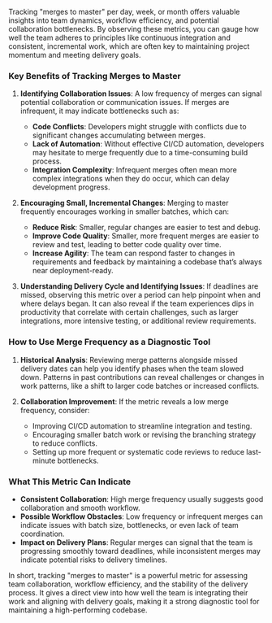 Tracking "merges to master"  per day, week, or month offers valuable insights into team dynamics, workflow efficiency, and potential collaboration bottlenecks. By observing these metrics, you can gauge how well the team adheres to principles like continuous integration and consistent, incremental work, which are often key to maintaining project momentum and meeting delivery goals.

### Key Benefits of Tracking Merges to Master

1. **Identifying Collaboration Issues**: A low frequency of merges can signal potential collaboration or communication issues. If merges are infrequent, it may indicate bottlenecks such as:
   - **Code Conflicts**: Developers might struggle with conflicts due to significant changes accumulating between merges.
   - **Lack of Automation**: Without effective CI/CD automation, developers may hesitate to merge frequently due to a time-consuming build process.
   - **Integration Complexity**: Infrequent merges often mean more complex integrations when they do occur, which can delay development progress.

2. **Encouraging Small, Incremental Changes**: Merging to master frequently encourages working in smaller batches, which can:
   - **Reduce Risk**: Smaller, regular changes are easier to test and debug.
   - **Improve Code Quality**: Smaller, more frequent merges are easier to review and test, leading to better code quality over time.
   - **Increase Agility**: The team can respond faster to changes in requirements and feedback by maintaining a codebase that’s always near deployment-ready.

3. **Understanding Delivery Cycle and Identifying Issues**: If deadlines are missed, observing this metric over a period can help pinpoint when and where delays began. It can also reveal if the team experiences dips in productivity that correlate with certain challenges, such as larger integrations, more intensive testing, or additional review requirements.

### How to Use Merge Frequency as a Diagnostic Tool

1. **Historical Analysis**: Reviewing merge patterns alongside missed delivery dates can help you identify phases when the team slowed down. Patterns in past contributions can reveal challenges or changes in work patterns, like a shift to larger code batches or increased conflicts.
   
2. **Collaboration Improvement**: If the metric reveals a low merge frequency, consider:
   - Improving CI/CD automation to streamline integration and testing.
   - Encouraging smaller batch work or revising the branching strategy to reduce conflicts.
   - Setting up more frequent or systematic code reviews to reduce last-minute bottlenecks.

### What This Metric Can Indicate

- **Consistent Collaboration**: High merge frequency usually suggests good collaboration and smooth workflow.
- **Possible Workflow Obstacles**: Low frequency or infrequent merges can indicate issues with batch size, bottlenecks, or even lack of team coordination.
- **Impact on Delivery Plans**: Regular merges can signal that the team is progressing smoothly toward deadlines, while inconsistent merges may indicate potential risks to delivery timelines.

In short, tracking "merges to master" is a powerful metric for assessing team collaboration, workflow efficiency, and the stability of the delivery process. It gives a direct view into how well the team is integrating their work and aligning with delivery goals, making it a strong diagnostic tool for maintaining a high-performing codebase.
